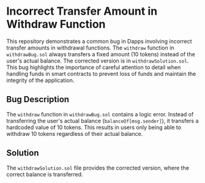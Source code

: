 # Incorrect Transfer Amount in Withdraw Function

This repository demonstrates a common bug in Dapps involving incorrect transfer amounts in withdrawal functions.  The `withdraw` function in `withdrawBug.sol` always transfers a fixed amount (10 tokens) instead of the user's actual balance.  The corrected version is in `withdrawSolution.sol`. This bug highlights the importance of careful attention to detail when handling funds in smart contracts to prevent loss of funds and maintain the integrity of the application.

## Bug Description
The `withdraw` function in `withdrawBug.sol` contains a logic error.  Instead of transferring the user's actual balance (`balanceOf[msg.sender]`), it transfers a hardcoded value of 10 tokens.  This results in users only being able to withdraw 10 tokens regardless of their actual balance.

## Solution
The `withdrawSolution.sol` file provides the corrected version, where the correct balance is transferred.